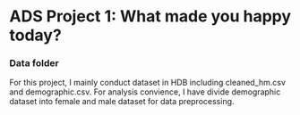 # ADS Project 1: What made you happy today?
### Data folder
For this project, I mainly conduct dataset in HDB including cleaned_hm.csv and demographic.csv. For analysis convience, I have divide demographic dataset into female and male dataset for data preprocessing.
